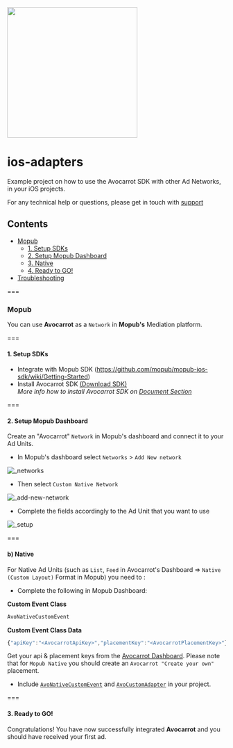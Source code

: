 <img width="300" src="https://cloud.githubusercontent.com/assets/1907604/7618436/f8c371de-f9a9-11e4-8846-772f67f53513.jpg"/>


# ios-adapters
Example project on how to use the Avocarrot SDK with other Ad Networks, in your iOS projects.

For any technical help or questions, please get in touch with [support](https://app.avocarrot.com/#/docs/contact)

## Contents
* [Mopub](#mopub)
  * [1. Setup SDKs](#1-setup-sdks)
  * [2. Setup Mopub Dashboard](#2-setup-mopub-dashboard)
  * [3. Native](#b-native)
  * [4. Ready to GO!](#3-ready-to-go)
* [Troubleshooting](#troubleshooting)

===

### Mopub
You can use **Avocarrot** as a `Network` in **Mopub's** Mediation platform.

===

#### 1. Setup SDKs

* Integrate with Mopub SDK (https://github.com/mopub/mopub-ios-sdk/wiki/Getting-Started)
* Install Avocarrot SDK  [(Download SDK)](http://s3.amazonaws.com/avocarrot_ios/Avocarrot-iOS-sdk.zip) <br/>
*More info how to install Avocarrot SDK on [Document Section](https://app.avocarrot.com/#/docs/getting-started/ios)*   

===

#### 2. Setup Mopub Dashboard

Create an "Avocarrot" `Network` in Mopub's dashboard and connect it to your Ad Units.

* In Mopub's dashboard select `Networks`  > `Add New network`

![_networks](https://cloud.githubusercontent.com/assets/1907604/8231788/d78cf0dc-15c2-11e5-9bce-ed3e1e056325.png)

* Then select `Custom Native Network`

![_add-new-network](https://cloud.githubusercontent.com/assets/1907604/8231640/d721a6ac-15c1-11e5-892e-a317787adc9e.png)

* Complete the fields accordingly to the Ad Unit that you want to use

![_setup](https://cloud.githubusercontent.com/assets/13979135/16683207/4c79cb30-4507-11e6-8c3c-e235da3f2f8b.png)

===


#### b) Native
For Native Ad Units (such as `List`, `Feed` in Avocarrot's Dashboard => `Native (Custom Layout)` Format in Mopub) you need to :

- Complete the following in Mopub Dashboard:

**Custom Event Class**
```javascript
AvoNativeCustomEvent
```

**Custom Event Class Data**
```javascript
{"apiKey":"<AvocarrotApiKey>","placementKey":"<AvocarrotPlacementKey>"}
```

Get your api & placement keys from the [Avocarrot Dashboard](https://app.avocarrot.com/#/apps/overview).
Please note that for `Mopub Native` you should create an `Avocarrot "Create your own"` placement.

- Include [`AvoNativeCustomEvent`](https://github.com/Avocarrot/ios-adapters/blob/master/ios-adapters/AvoNativeCustomEvent.swift) and [`AvoCustomAdapter`](https://github.com/Avocarrot/ios-adapters/blob/master/ios-adapters/AvoCustomAdapter.swift) in your project.

===

#### 3. Ready to GO!

Congratulations! You have now successfully integrated **Avocarrot** and you should have received your first ad.
